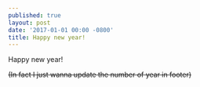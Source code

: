 ```yaml
---
published: true
layout: post
date: '2017-01-01 00:00 -0800'
title: Happy new year!
---
```

Happy new year!

~~(In fact I just wanna update the number of year in footer)~~